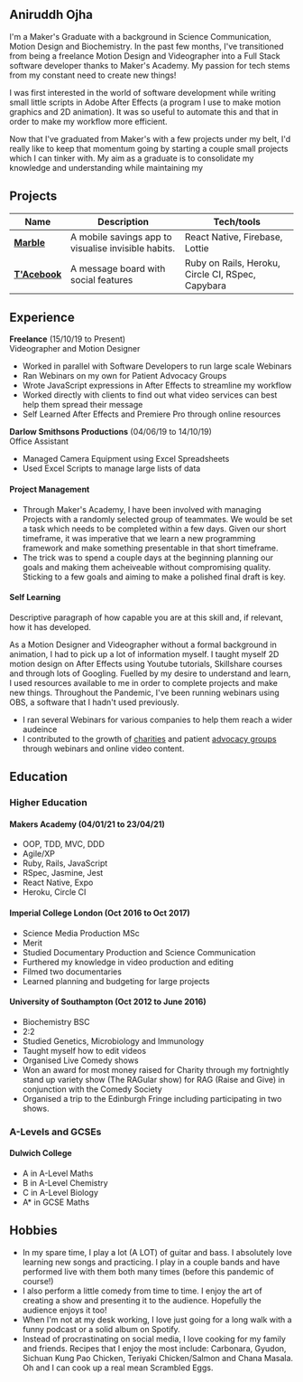 ## Aniruddh Ojha

I'm a Maker's Graduate with a background in Science Communication, Motion Design and Biochemistry. In the past few months, I've transitioned from being a freelance Motion Design and Videographer into a Full Stack software developer thanks to Maker's Academy. My passion for tech stems from my constant need to create new things!

I was first interested in the world of software development while writing small little scripts in Adobe After Effects (a program I use to make motion graphics and 2D animation). It was so useful to automate this and that in order to make my workflow more efficient. 

Now that I've graduated from Maker's with a few projects under my belt, I'd really like to keep that momentum going by starting a couple small projects which I can tinker with. My aim as a graduate is to consolidate my knowledge and understanding while maintaining my 



## Projects

| Name                         | Description       | Tech/tools        |
| ---------------------------- | ----------------- | ----------------- |
| **[Marble](https://github.com/anioji94/marble)** | A mobile savings app to visualise invisible habits. | React Native, Firebase, Lottie |
| **[T'Acebook](https://github.com/ianmcnicholas/acebook-team.1)** | A message board with social features  | Ruby on Rails, Heroku, Circle CI, RSpec, Capybara|

## Experience

**Freelance** (15/10/19 to Present)  
Videographer and Motion Designer

- Worked in parallel with Software Developers to run large scale Webinars
- Ran Webinars on my own for Patient Advocacy Groups
- Wrote JavaScript expressions in After Effects to streamline my workflow
- Worked directly with clients to find out what video services can best help them spread their message
- Self Learned After Effects and Premiere Pro through online resources

**Darlow Smithsons Productions** (04/06/19 to 14/10/19)  
Office Assistant

- Managed Camera Equipment using Excel Spreadsheets
- Used Excel Scripts to manage large lists of data


#### Project Management

- Through Maker's Academy, I have been involved with managing Projects with a randomly selected group of teammates. We would be set a task which needs to be completed within a few days. Given our short timeframe, it was imperative that we learn a new programming framework and make something presentable in that short timeframe.
- The trick was to spend a couple days at the beginning planning our goals and making them acheiveable without compromising quality. Sticking to a few goals and aiming to make a polished final draft is key.

#### Self Learning

Descriptive paragraph of how capable you are at this skill and, if relevant, how it has developed.

As a Motion Designer and Videographer without a formal background in animation, I had to pick up a lot of information myself. I taught myself 2D motion design on After Effects using Youtube tutorials, Skillshare courses and through lots of Googling. Fuelled by my desire to understand and learn, I used resources available to me in order to complete projects and make new things. Throughout the Pandemic, I've been running webinars using OBS, a software that I hadn't used previously. 

- I ran several Webinars for various companies to help them reach a wider audeince
- I contributed to the growth of [charities](https://www.youtube.com/watch?v=_c5xEX55CWA&ab_channel=Parkinson%27sUK) and patient [advocacy groups](https://www.youtube.com/watch?v=QJIyQezEMb4&ab_channel=OFFICIALParkinson%27sConcierge) through webinars and online video content.

## Education

### Higher Education

#### Makers Academy (04/01/21 to 23/04/21)

- OOP, TDD, MVC, DDD
- Agile/XP
- Ruby, Rails, JavaScript
- RSpec, Jasmine, Jest
- React Native, Expo
- Heroku, Circle CI

#### Imperial College London (Oct 2016 to Oct 2017)

- Science Media Production MSc
- Merit
- Studied Documentary Production and Science Communication
- Furthered my knowledge in video production and editing
- Filmed two documentaries
- Learned planning and budgeting for large projects

#### University of Southampton (Oct 2012 to June 2016)

- Biochemistry BSC
- 2:2
- Studied Genetics, Microbiology and Immunology
- Taught myself how to edit videos
- Organised Live Comedy shows
- Won an award for most money raised for Charity through my fortnightly stand up variety show (The RAGular show) for RAG (Raise and Give) in conjunction with the Comedy Society
- Organised a trip to the Edinburgh Fringe including participating in two shows.

### A-Levels and GCSEs

#### Dulwich College 

- A in A-Level Maths
- B in A-Level Chemistry
- C in A-Level Biology
- A* in GCSE Maths

## Hobbies

- In my spare time, I play a lot (A LOT) of guitar and bass. I absolutely love learning new songs and practicing. I play in a couple bands and have performed live with them both many times (before this pandemic of course!)
- I also perform a little comedy from time to time. I enjoy the art of creating a show and presenting it to the audience. Hopefully the audience enjoys it too!
- When I'm not at my desk working, I love just going for a long walk with a funny podcast or a solid album on Spotify.
- Instead of procrastinating on social media, I love cooking for my family and friends. Recipes that I enjoy the most include: Carbonara, Gyudon, Sichuan Kung Pao Chicken, Teriyaki Chicken/Salmon and Chana Masala. Oh and I can cook up a real mean Scrambled Eggs.
